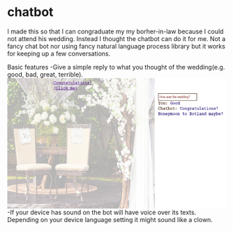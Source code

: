 # chatbot
I made this so that I can congraduate my my borher-in-law because I could not attend his wedding.
Instead I thought the chatbot can do it for me. Not a fancy chat bot nor using fancy natural language process library
but it works for keeping up a few conversations.


Basic features
-Give a simple reply to what you thought of the wedding(e.g. good, bad, great, terrible).
<img align="left" width="600" height="300" src="https://github.com/Yoloyoda/chatbot/blob/master/Chatbot_Demo1.PNG"/>
<br/><br/>

<p>-If your device has sound on the bot will have voice over its texts. Depending on your device language setting
 it might sound like a clown.
</p>
